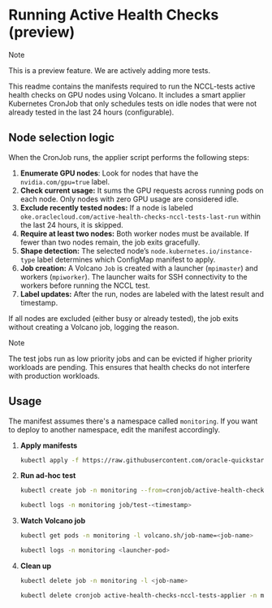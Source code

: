 # Running Active Health Checks (preview)

> [!NOTE]  
> This is a preview feature. We are actively adding more tests.

This readme contains the manifests required to run the NCCL-tests active health checks on GPU nodes using Volcano. It includes a smart applier Kubernetes CronJob that only schedules tests on idle nodes that were not already tested in the last 24 hours (configurable).

## Node selection logic

When the CronJob runs, the applier script performs the following steps:

1. **Enumerate GPU nodes**: Look for nodes that have the `nvidia.com/gpu=true` label.
2. **Check current usage:** It sums the GPU requests across running pods on each node. Only nodes with zero GPU usage are considered idle.
3. **Exclude recently tested nodes:** If a node is labeled `oke.oraclecloud.com/active-health-checks-nccl-tests-last-run` within the last 24 hours, it is skipped.
4. **Require at least two nodes:** Both worker nodes must be available. If fewer than two nodes remain, the job exits gracefully.
5. **Shape detection:** The selected node’s `node.kubernetes.io/instance-type` label determines which ConfigMap manifest to apply.
6. **Job creation:** A Volcano `Job` is created with a launcher (`mpimaster`) and workers (`mpiworker`). The launcher waits for SSH connectivity to the workers before running the NCCL test.
7. **Label updates:** After the run, nodes are labeled with the latest result and timestamp.

If all nodes are excluded (either busy or already tested), the job exits without creating a Volcano job, logging the reason.

> [!NOTE]  
> The test jobs run as low priority jobs and can be evicted if higher priority workloads are pending. This ensures that health checks do not interfere with production workloads.

## Usage
The manifest assumes there's a namespace called `monitoring`. If you want to deploy to another namespace, edit the manifest accordingly.

1. **Apply manifests**
   ```bash
   kubectl apply -f https://raw.githubusercontent.com/oracle-quickstart/oci-hpc-oke/refs/heads/main/manifests/active-health-checks/active-health-checks-nccl-tests.yaml
   ```

2. **Run ad-hoc test**
   ```bash
   kubectl create job -n monitoring --from=cronjob/active-health-checks-nccl-tests-applier test-$(date +%s)
   
   kubectl logs -n monitoring job/test-<timestamp>
   ```

3. **Watch Volcano job**
   ```bash
   kubectl get pods -n monitoring -l volcano.sh/job-name=<job-name>
   
   kubectl logs -n monitoring <launcher-pod>
   ```

4. **Clean up**
   ```bash
   kubectl delete job -n monitoring -l <job-name>
   
   kubectl delete cronjob active-health-checks-nccl-tests-applier -n monitoring
   ```

